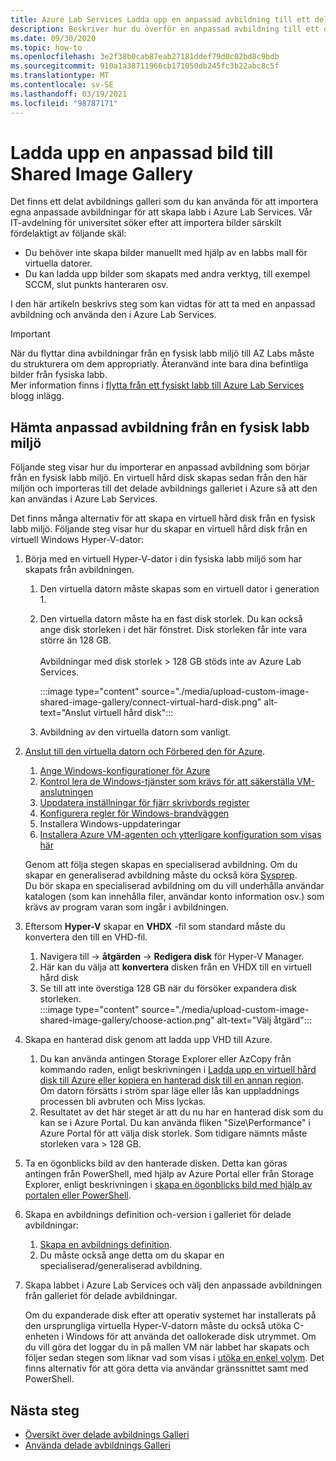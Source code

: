```yaml
---
title: Azure Lab Services Ladda upp en anpassad avbildning till ett delat avbildnings Galleri
description: Beskriver hur du överför en anpassad avbildning till ett delat avbildnings Galleri. Vår IT-avdelning för universitet söker efter att importera bilder särskilt fördelaktiga.
ms.date: 09/30/2020
ms.topic: how-to
ms.openlocfilehash: 3e2f38b0cab87eab27181ddef79d0c02bd8c9bdb
ms.sourcegitcommit: 910a1a38711966cb171050db245fc3b22abc8c5f
ms.translationtype: MT
ms.contentlocale: sv-SE
ms.lasthandoff: 03/19/2021
ms.locfileid: "98787171"
---
```

# <a name="upload-a-custom-image-to-shared-image-gallery"></a>Ladda upp en anpassad bild till Shared Image Gallery

Det finns ett delat avbildnings galleri som du kan använda för att importera egna anpassade avbildningar för att skapa labb i Azure Lab Services. Vår IT-avdelning för universitet söker efter att importera bilder särskilt fördelaktigt av följande skäl: 

* Du behöver inte skapa bilder manuellt med hjälp av en labbs mall för virtuella datorer.
* Du kan ladda upp bilder som skapats med andra verktyg, till exempel SCCM, slut punkts hanteraren osv.

I den här artikeln beskrivs steg som kan vidtas för att ta med en anpassad avbildning och använda den i Azure Lab Services. 

> [!IMPORTANT]
> När du flyttar dina avbildningar från en fysisk labb miljö till AZ Labs måste du strukturera om dem appropriatly. Återanvänd inte bara dina befintliga bilder från fysiska labb. <br/>Mer information finns i [flytta från ett fysiskt labb till Azure Lab Services](https://techcommunity.microsoft.com/t5/azure-lab-services/moving-from-a-physical-lab-to-azure-lab-services/ba-p/1654931) blogg inlägg.

## <a name="bring-custom-image-from-a-physical-lab-environment"></a>Hämta anpassad avbildning från en fysisk labb miljö

Följande steg visar hur du importerar en anpassad avbildning som börjar från en fysisk labb miljö. En virtuell hård disk skapas sedan från den här miljön och importeras till det delade avbildnings galleriet i Azure så att den kan användas i Azure Lab Services.

Det finns många alternativ för att skapa en virtuell hård disk från en fysisk labb miljö. Följande steg visar hur du skapar en virtuell hård disk från en virtuell Windows Hyper-V-dator:

1. Börja med en virtuell Hyper-V-dator i din fysiska labb miljö som har skapats från avbildningen.
    1. Den virtuella datorn måste skapas som en virtuell dator i generation 1.
    1. Den virtuella datorn måste ha en fast disk storlek. Du kan också ange disk storleken i det här fönstret. Disk storleken får inte vara större än 128 GB.<br/>    
    Avbildningar med disk storlek > 128 GB stöds inte av Azure Lab Services. 
       
        :::image type="content" source="./media/upload-custom-image-shared-image-gallery/connect-virtual-hard-disk.png" alt-text="Anslut virtuell hård disk":::   
    1. Avbildning av den virtuella datorn som vanligt.
1. [Anslut till den virtuella datorn och Förbered den för Azure](../virtual-machines/windows/prepare-for-upload-vhd-image.md).
    1. [Ange Windows-konfigurationer för Azure](../virtual-machines/windows/prepare-for-upload-vhd-image.md#set-windows-configurations-for-azure)
    1. [Kontrol lera de Windows-tjänster som krävs för att säkerställa VM-anslutningen](../virtual-machines/windows/prepare-for-upload-vhd-image.md#check-the-windows-services)
    1. [Uppdatera inställningar för fjärr skrivbords register](../virtual-machines/windows/prepare-for-upload-vhd-image.md#update-remote-desktop-registry-settings)
    1. [Konfigurera regler för Windows-brandväggen](../virtual-machines/windows/prepare-for-upload-vhd-image.md#configure-windows-firewall-rules)
    1. Installera Windows-uppdateringar
    1. [Installera Azure VM-agenten och ytterligare konfiguration som visas här](../virtual-machines/windows/prepare-for-upload-vhd-image.md#complete-the-recommended-configurations) 
    
    Genom att följa stegen skapas en specialiserad avbildning. Om du skapar en generaliserad avbildning måste du också köra [Sysprep](../virtual-machines/windows/prepare-for-upload-vhd-image.md#determine-when-to-use-sysprep). <br/>
        Du bör skapa en specialiserad avbildning om du vill underhålla användar katalogen (som kan innehålla filer, användar konto information osv.) som krävs av program varan som ingår i avbildningen.
1. Eftersom **Hyper-V** skapar en **VHDX** -fil som standard måste du konvertera den till en VHD-fil.
    1. Navigera till   ->  **åtgärden**  ->  **Redigera disk** för Hyper-V Manager.
    1. Här kan du välja att **konvertera** disken från en VHDX till en virtuell hård disk
    1. Se till att inte överstiga 128 GB när du försöker expandera disk storleken.        
        :::image type="content" source="./media/upload-custom-image-shared-image-gallery/choose-action.png" alt-text="Välj åtgärd":::   
1. Skapa en hanterad disk genom att ladda upp VHD till Azure.
    1. Du kan använda antingen Storage Explorer eller AzCopy från kommando raden, enligt beskrivningen i [Ladda upp en virtuell hård disk till Azure eller kopiera en hanterad disk till en annan region](../virtual-machines/windows/disks-upload-vhd-to-managed-disk-powershell.md).        
    Om datorn försätts i ström spar läge eller lås kan uppladdnings processen bli avbruten och Miss lyckas.
    1. Resultatet av det här steget är att du nu har en hanterad disk som du kan se i Azure Portal. 
        Du kan använda fliken "Size\Performance" i Azure Portal för att välja disk storlek. Som tidigare nämnts måste storleken vara > 128 GB.
1. Ta en ögonblicks bild av den hanterade disken.
    Detta kan göras antingen från PowerShell, med hjälp av Azure Portal eller från Storage Explorer, enligt beskrivningen i [skapa en ögonblicks bild med hjälp av portalen eller PowerShell](../virtual-machines/windows/snapshot-copy-managed-disk.md).
1. Skapa en avbildnings definition och-version i galleriet för delade avbildningar:
    1. [Skapa en avbildnings definition](../virtual-machines/windows/shared-images-portal.md#create-an-image-definition).
    1. Du måste också ange detta om du skapar en specialiserad/generaliserad avbildning.
1. Skapa labbet i Azure Lab Services och välj den anpassade avbildningen från galleriet för delade avbildningar.

    Om du expanderade disk efter att operativ systemet har installerats på den ursprungliga virtuella Hyper-V-datorn måste du också utöka C-enheten i Windows för att använda det oallokerade disk utrymmet. Om du vill göra det loggar du in på mallen VM när labbet har skapats och följer sedan stegen som liknar vad som visas i [utöka en enkel volym](/windows-server/storage/disk-management/extend-a-basic-volume). Det finns alternativ för att göra detta via användar gränssnittet samt med PowerShell.

## <a name="next-steps"></a>Nästa steg

* [Översikt över delade avbildnings Galleri](../virtual-machines/shared-image-galleries.md)
* [Använda delade avbildnings Galleri](how-to-use-shared-image-gallery.md)